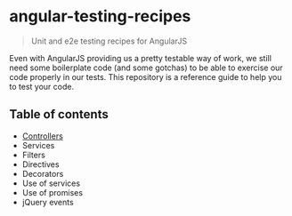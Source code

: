 # angular-testing-recipes
> Unit and e2e testing recipes for AngularJS

Even with AngularJS providing us a pretty testable way of work, we still need some boilerplate code (and some gotchas) to be able to exercise our code properly in our tests. This repository is a reference guide to help you to test your code.

## Table of contents

- [Controllers](https://github.com/cironunes/angular-testing-recipes/tree/master/controller)
- Services
- Filters
- Directives
- Decorators
- Use of services
- Use of promises
- jQuery events
